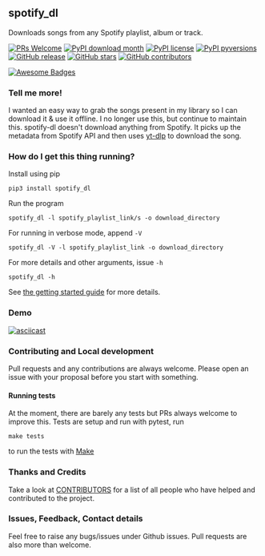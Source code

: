 ## spotify_dl

Downloads songs from any Spotify playlist, album or track.

[![PRs Welcome](https://img.shields.io/badge/PRs-welcome-brightgreen.svg?style=flat-square)](http://makeapullrequest.com)
[![PyPI download month](https://img.shields.io/pypi/dm/spotify_dl.svg)](https://pypi.python.org/pypi/spotify_dl/)
[![PyPI license](https://img.shields.io/pypi/l/spotify_dl.svg)](https://pypi.python.org/pypi/spotify_dl/)
[![PyPI pyversions](https://img.shields.io/pypi/pyversions/spotify_dl.svg)](https://pypi.python.org/pypi/spotify_dl/)
[![GitHub release](https://img.shields.io/github/release/SathyaBhat/spotify-dl.svg)](https://GitHub.com/SathyaBhat/spotify-dl/releases/)
[![GitHub stars](https://img.shields.io/github/stars/SathyaBhat/spotify-dl.svg?style=social&label=Star&maxAge=2592000)](https://GitHub.com/SathyaBhat/spotify-dl/stargazers/)
[![GitHub contributors](https://img.shields.io/github/contributors/SathyaBhat/spotify-dl.svg)](https://GitHub.com/SathyaBhat/spotify-dl/graphs/contributors/)

[![Awesome Badges](https://img.shields.io/badge/badges-awesome-green.svg)](https://github.com/Naereen/badges)

### Tell me more!

I wanted an easy way to grab the songs present in my library so I can download it & use it offline. I no longer use this, but continue to maintain this. spotify-dl doesn't download anything from Spotify. It picks up the metadata from Spotify API and then uses [yt-dlp](https://github.com/yt-dlp/yt-dlp) to download the song. 

### How do I get this thing running?

Install using pip

    pip3 install spotify_dl

Run the program

    spotify_dl -l spotify_playlist_link/s -o download_directory

For running in verbose mode, append `-V`

    spotify_dl -V -l spotify_playlist_link -o download_directory

For more details and other arguments, issue `-h`

    spotify_dl -h

See [the getting started guide](https://github.com/SathyaBhat/spotify-dl/blob/master/GETTING_STARTED.md) for more details.

### Demo 

[![asciicast](https://asciinema.org/a/488558.svg)](https://asciinema.org/a/488558)

### Contributing and Local development

Pull requests and any contributions are always welcome. Please open an issue with your proposal before you start with something.

#### Running tests

At the moment, there are barely any tests but PRs always welcome to improve this. Tests are setup and run with pytest, run

    make tests

to run the tests with [Make](https://www.gnu.org/software/make/)

### Thanks and Credits

Take a look at [CONTRIBUTORS](https://github.com/SathyaBhat/spotify-dl/graphs/contributors) for a list of all people who have helped and contributed to the project.

### Issues, Feedback, Contact details

Feel free to raise any bugs/issues under Github issues. Pull requests are also more than welcome.
